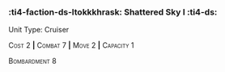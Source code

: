 ### :ti4-faction-ds-ltokkkhrask: **Shattered Sky I** :ti4-ds:

Unit Type: Cruiser 

<span style="font-variant:small-caps;">Cost</span> 2 __|__ <span style="font-variant:small-caps;">Combat</span> 7 __|__ <span style="font-variant:small-caps;">Move</span> 2 __|__ <span style="font-variant:small-caps;">Capacity</span> 1

<span style="font-variant:small-caps;">Bombardment</span> 8
